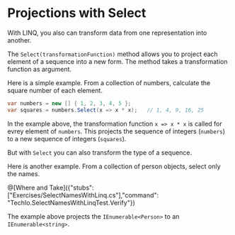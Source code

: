 # Projections with Select

With LINQ, you also can transform data from one representation into another.

The `Select(transformationFunction)` method allows you to project each element of a sequence into a new form.
The method takes a transformation function as argument.


Here is a simple example. From a collection of numbers, calculate the square number of each element.

```c#
var numbers = new [] { 1, 2, 3, 4, 5 };
var squares = numbers.Select(x => x * x);   // 1, 4, 9, 16, 25
```

In the example above, the transformation function `x => x * x` is called for evrey element of `numbers`.
This projects the sequence of integers (`numbers`) to a new sequence of integers (`squares`).

But with `Select` you can also transform the type of a sequence.

Here is another example. From a collection of person objects, select only the names.

@[Where and Take]({"stubs": ["Exercises/SelectNamesWithLinq.cs"],"command": "TechIo.SelectNamesWithLinqTest.Verify"})

The example above projects the `IEnumerable<Person>` to an `IEnumerable<string>`.